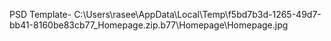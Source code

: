PSD Template-
C:\Users\rasee\AppData\Local\Temp\f5bd7b3d-1265-49d7-bb41-8160be83cb77_Homepage.zip.b77\Homepage\Homepage.jpg
